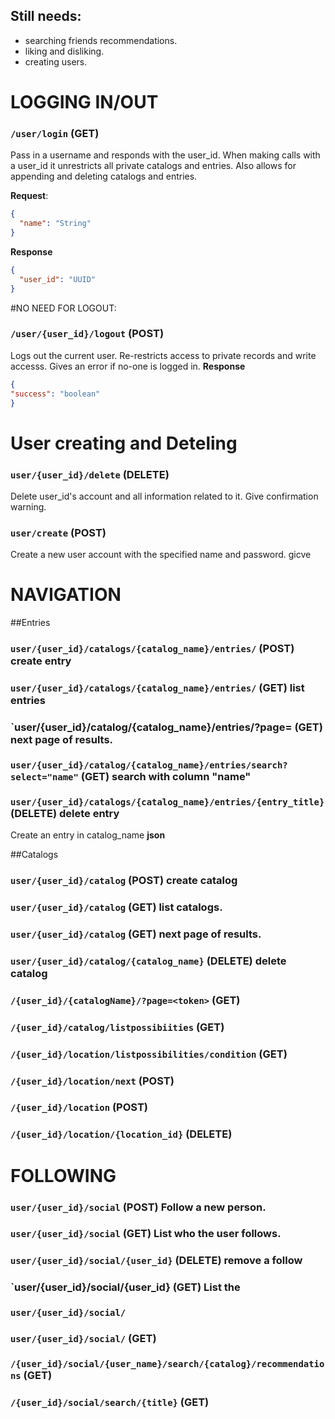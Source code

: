
## Still needs:
- searching friends recommendations.
- liking and disliking.
- creating users.

# LOGGING IN/OUT
### `/user/login` (GET)

Pass in a username and responds with the user_id. When making calls with a user_id it unrestricts all private catalogs and entries. Also allows for appending and deleting catalogs and entries. 

**Request**:

```json
{
  "name": "String"
}
```

**Response**
```json
{
  "user_id": "UUID"
}
```

#NO NEED FOR LOGOUT:
### `/user/{user_id}/logout` (POST)
Logs out the current user. Re-restricts access to private records and write accesss. Gives an error if no-one is logged in.
**Response**
```json
{
"success": "boolean"
}
```

# User creating and Deteling

### `user/{user_id}/delete` (DELETE)

Delete user_id's account and all information related to it. Give confirmation warning.

### `user/create` (POST)

Create a new user account with the specified name and password. gicve

# NAVIGATION

##Entries

### `user/{user_id}/catalogs/{catalog_name}/entries/` (POST) create entry
### `user/{user_id}/catalogs/{catalog_name}/entries/` (GET) list entries
### `user/{user_id}/catalog/{catalog_name}/entries/?page=<token> (GET) next page of results.
### `user/{user_id}/catalog/{catalog_name}/entries/search?select="name"` (GET) search with column "name"
### `user/{user_id}/catalogs/{catalog_name}/entries/{entry_title}` (DELETE) delete entry

Create an entry in catalog_name
**json**

##Catalogs

### `user/{user_id}/catalog` (POST) create catalog
### `user/{user_id}/catalog` (GET) list catalogs.
### `user/{user_id}/catalog` (GET) next page of results.
### `user/{user_id}/catalog/{catalog_name}` (DELETE) delete catalog


### `/{user_id}/{catalogName}/?page=<token>` (GET)
### `/{user_id}/catalog/listpossibiities` (GET)
### `/{user_id}/location/listpossibilities/condition` (GET)
### `/{user_id}/location/next` (POST)
### `/{user_id}/location` (POST)
### `/{user_id}/location/{location_id}` (DELETE)

# FOLLOWING
### `user/{user_id}/social` (POST) Follow a new person.
### `user/{user_id}/social` (GET) List who the user follows.
### `user/{user_id}/social/{user_id}` (DELETE) remove a follow 

### `user/{user_id}/social/{user_id} (GET) List the 


### `user/{user_id}/social/`
### `user/{user_id}/social/` (GET)

### `/{user_id}/social/{user_name}/search/{catalog}/recommendations` (GET)
### `/{user_id}/social/search/{title}` (GET)
